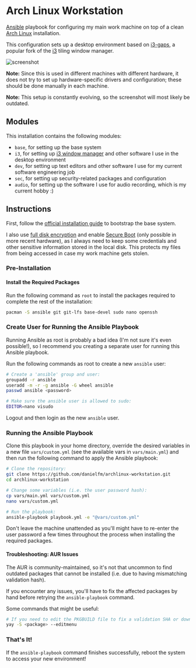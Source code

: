 # Arch Linux Workstation

[Ansible](https://www.ansible.com/) playbook for configuring my main work
machine on top of a clean [Arch Linux](https://www.archlinux.org/) installation.

This configuration sets up a desktop environment based on
[i3-gaps](https://github.com/Airblader/i3), a popular fork of the
[i3](https://i3wm.org/) tiling window manager.

![screenshot](./screenshot.png)

**Note:** Since this is used in different machines with different hardware, it
does not try to set up hardware-specific drivers and configuration; these should
be done manually in each machine.

**Note:** This setup is constantly evolving, so the screenshot will most likely
be outdated.

## Modules

This installation contains the following modules:

- `base`, for setting up the base system
- `i3`, for setting up [i3 window manager](https://i3wm.org/) and other
  software I use in the desktop environment
- `dev`, for setting up text editors and other software I use for my current
  software engineering job
- `sec`, for setting up security-related packages and configuration
- `audio`, for setting up the software I use for audio recording, which is
  my current hobby :)

## Instructions

First, follow the
[official installation guide](https://wiki.archlinux.org/index.php/installation_guide)
to bootstrap the base system.

I also use
[full disk encryption](https://wiki.archlinux.org/index.php/Dm-crypt) and enable
[Secure Boot](https://wiki.archlinux.org/index.php/Secure_Boot) (only possible
in more recent hardware), as I  always need to keep some credentials and other
sensitive information stored in the local disk. This protects my files from
being accessed in case my work machine gets stolen.

### Pre-Installation

#### Install the Required Packages

Run the following command as `root` to install the packages required to
complete the rest of the installation:

```sh
pacman -S ansible git git-lfs base-devel sudo nano openssh
```

### Create User for Running the Ansible Playbook

Running Ansible as root is probably a bad idea (I'm not sure it's even possible!),
so I recommend you creating a separate user for running this Ansible playbook.

Run the following commands as root to create a new `ansible` user:

```sh
# Create a 'ansible' group and user:
groupadd -r ansible
useradd -m -r -g ansible -G wheel ansible
passwd ansible <password>

# Make sure the ansible user is allowed to sudo:
EDITOR=nano visudo
```

Logout and then login as the new `ansible` user.

### Running the Ansible Playbook

Clone this playbook in your home directory, override the desired variables
in a new file `vars/custom.yml` (see the available vars in `vars/main.yml`) and
then run the following command to apply the Ansible playbook:

```sh
# Clone the repository:
git clone https://github.com/danielfm/archlinux-workstation.git
cd archlinux-workstation

# Change some variables (i.e. the user password hash):
cp vars/main.yml vars/custom.yml
nano vars/custom.yml

# Run the playbook:
ansible-playbook playbook.yml -e "@vars/custom.yml"
```

Don't leave the machine unattended as you'll might have to re-enter the user
password a few times throughout the process when installing the required packages.

#### Troubleshooting: AUR Issues

The AUR is community-maintained, so it's not that uncommon to find outdated
packages that cannot be installed (i.e. due to having mismatching validation
hash).

If you encounter any issues, you'll have to fix the affected packages by hand
before retrying the `ansible-playbook` command.

Some commands that might be useful:

```sh
# If you need to edit the PKGBUILD file to fix a validation SHA or download URL:
yay -S <package> --editmenu
```

### That's It!

If the `ansible-playbook` command finishes successfully, reboot the system to
access your new environment!

